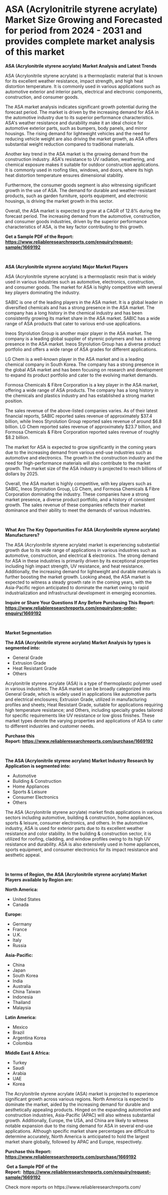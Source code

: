 <p><h1>ASA (Acrylonitrile styrene acrylate) Market Size Growing and Forecasted for period from 2024 - 2031 and provides complete market analysis of this market</h1></p><p><strong>ASA (Acrylonitrile styrene acrylate) Market Analysis and Latest Trends</strong></p>
<p><p>ASA (Acrylonitrile styrene acrylate) is a thermoplastic material that is known for its excellent weather resistance, impact strength, and high heat distortion temperature. It is commonly used in various applications such as automotive exterior and interior parts, electrical and electronic components, construction, and consumer goods.</p><p>The ASA market analysis indicates significant growth potential during the forecast period. The market is driven by the increasing demand for ASA in the automotive industry due to its superior performance characteristics. ASA's weather resistance and durability make it an ideal choice for automotive exterior parts, such as bumpers, body panels, and mirror housings. The rising demand for lightweight vehicles and the need for reducing vehicle weight are also driving the market growth, as ASA offers substantial weight reduction compared to traditional materials.</p><p>Another key trend in the ASA market is the growing demand from the construction industry. ASA's resistance to UV radiation, weathering, and chemical exposure makes it suitable for outdoor construction applications. It is commonly used in roofing tiles, windows, and doors, where its high heat distortion temperature ensures dimensional stability.</p><p>Furthermore, the consumer goods segment is also witnessing significant growth in the use of ASA. The demand for durable and weather-resistant products, such as garden furniture, sports equipment, and electronic housings, is driving the market growth in this sector.</p><p>Overall, the ASA market is expected to grow at a CAGR of 12.8% during the forecast period. The increasing demand from the automotive, construction, and consumer goods industries, driven by the superior performance characteristics of ASA, is the key factor contributing to this growth.</p></p>
<p><strong>Get a Sample PDF of the Report:&nbsp; <a href="https://www.reliableresearchreports.com/enquiry/request-sample/1669192">https://www.reliableresearchreports.com/enquiry/request-sample/1669192</a></strong></p>
<p>&nbsp;</p>
<p><strong>ASA (Acrylonitrile styrene acrylate) Major Market Players</strong></p>
<p><p>ASA (Acrylonitrile styrene acrylate) is a thermoplastic resin that is widely used in various industries such as automotive, electronics, construction, and consumer goods. The market for ASA is highly competitive with several key players dominating the industry.</p><p>SABIC is one of the leading players in the ASA market. It is a global leader in diversified chemicals and has a strong presence in the ASA market. The company has a long history in the chemical industry and has been consistently growing its market share in the ASA market. SABIC has a wide range of ASA products that cater to various end-use applications.</p><p>Ineos Styrolution Group is another major player in the ASA market. The company is a leading global supplier of styrenic polymers and has a strong presence in the ASA market. Ineos Styrolution Group has a diverse product portfolio and offers a wide range of ASA grades for different applications.</p><p>LG Chem is a well-known player in the ASA market and is a leading chemical company in South Korea. The company has a strong presence in the global ASA market and has been focusing on research and development to expand its product portfolio and cater to the evolving market demands.</p><p>Formosa Chemicals & Fibre Corporation is a key player in the ASA market, offering a wide range of ASA products. The company has a long history in the chemicals and plastics industry and has established a strong market position.</p><p>The sales revenue of the above-listed companies varies. As of their latest financial reports, SABIC reported sales revenue of approximately $37.4 billion, while Ineos Styrolution Group reported sales revenue of around $6.8 billion. LG Chem reported sales revenue of approximately $23.7 billion, and Formosa Chemicals & Fibre Corporation reported sales revenue of roughly $8.2 billion.</p><p>The market for ASA is expected to grow significantly in the coming years due to the increasing demand from various end-use industries such as automotive and electronics. The growth in the construction industry and the need for high-performance materials will also contribute to the market growth. The market size of the ASA industry is projected to reach billions of dollars by 2025.</p><p>Overall, the ASA market is highly competitive, with key players such as SABIC, Ineos Styrolution Group, LG Chem, and Formosa Chemicals & Fibre Corporation dominating the industry. These companies have a strong market presence, a diverse product portfolio, and a history of consistent growth. The sales revenue of these companies reflects their market dominance and their ability to meet the demands of various industries.</p></p>
<p>&nbsp;</p>
<p><strong>What Are The Key Opportunities For ASA (Acrylonitrile styrene acrylate) Manufacturers?</strong></p>
<p><p>The ASA (Acrylonitrile styrene acrylate) market is experiencing substantial growth due to its wide range of applications in various industries such as automotive, construction, and electrical & electronics. The strong demand for ASA in these industries is primarily driven by its exceptional properties including high impact strength, UV resistance, and heat resistance. Additionally, the increasing demand for lightweight and durable materials is further boosting the market growth. Looking ahead, the ASA market is expected to witness a steady growth rate in the coming years, with the Asia-Pacific region anticipated to dominate the market owing to rapid industrialization and infrastructural development in emerging economies.</p></p>
<p><strong>Inquire or Share Your Questions If Any Before Purchasing This Report: <a href="https://www.reliableresearchreports.com/enquiry/pre-order-enquiry/1669192">https://www.reliableresearchreports.com/enquiry/pre-order-enquiry/1669192</a></strong></p>
<p>&nbsp;</p>
<p><strong>Market Segmentation</strong></p>
<p><strong>The ASA (Acrylonitrile styrene acrylate) Market Analysis by types is segmented into:</strong></p>
<p><ul><li>General Grade</li><li>Extrusion Grade</li><li>Heat Resistant Grade</li><li>Others</li></ul></p>
<p><p>Acrylonitrile styrene acrylate (ASA) is a type of thermoplastic polymer used in various industries. The ASA market can be broadly categorized into General Grade, which is widely used in applications like automotive parts and electrical enclosures; Extrusion Grade, utilized in manufacturing profiles and sheets; Heat Resistant Grade, suitable for applications requiring high temperature resistance; and Others, including specialty grades tailored for specific requirements like UV resistance or low gloss finishes. These market types denote the varying properties and applications of ASA to cater to different industries and customer needs.</p></p>
<p><strong>Purchase this Report:&nbsp;<a href="https://www.reliableresearchreports.com/purchase/1669192">https://www.reliableresearchreports.com/purchase/1669192</a></strong></p>
<p>&nbsp;</p>
<p><strong>The ASA (Acrylonitrile styrene acrylate) Market Industry Research by Application is segmented into:</strong></p>
<p><ul><li>Automotive</li><li>Building & Construction</li><li>Home Appliances</li><li>Sports & Leisure</li><li>Consumer Electronics</li><li>Others</li></ul></p>
<p><p>The ASA (Acrylonitrile styrene acrylate) market finds applications in various sectors including automotive, building & construction, home appliances, sports & leisure, consumer electronics, and others. In the automotive industry, ASA is used for exterior parts due to its excellent weather resistance and color stability. In the building & construction sector, it is utilized for roofing, cladding, and window profiles owing to its high UV resistance and durability. ASA is also extensively used in home appliances, sports equipment, and consumer electronics for its impact resistance and aesthetic appeal.</p></p>
<p>&nbsp;</p>
<p><strong>In terms of Region, the ASA (Acrylonitrile styrene acrylate) Market Players available by Region are:</strong></p>
<p>
    <p> <strong> North America: </strong>
        <ul>
            <li>United States</li>
            <li>Canada</li>
        </ul>
        </p> 
    <p> <strong> Europe: </strong>
        <ul>
            <li>Germany</li>
            <li>France</li>
            <li>U.K.</li>
            <li>Italy</li>
            <li>Russia</li>
        </ul>
        </p> 
    <p> <strong> Asia-Pacific: </strong>
        <ul>
            <li>China</li>
            <li>Japan</li>
            <li>South Korea</li>
            <li>India</li>
            <li>Australia</li>
            <li>China Taiwan</li>
            <li>Indonesia</li>
            <li>Thailand</li>
            <li>Malaysia</li>
        </ul>
        </p> 
    <p> <strong> Latin America: </strong>
        <ul>
            <li>Mexico</li>
            <li>Brazil</li>
            <li>Argentina Korea</li>
            <li>Colombia</li>
        </ul>
        </p> 
    <p> <strong> Middle East & Africa: </strong>
        <ul>
            <li>Turkey</li>
            <li>Saudi</li>
            <li>Arabia</li>
            <li>UAE</li>
            <li>Korea</li>
        </ul>
    </p>
    </p>
<p><p>The Acrylonitrile styrene acrylate (ASA) market is projected to experience significant growth across various regions. North America is expected to dominate the market, aided by the increasing demand for durable and aesthetically appealing products. Hinged on the expanding automotive and construction industries, Asia-Pacific (APAC) will also witness substantial growth. Additionally, Europe, the USA, and China are likely to witness notable expansion due to the rising demand for ASA in several end-use applications. Although specific market share percentages are difficult to determine accurately, North America is anticipated to hold the largest market share globally, followed by APAC and Europe, respectively.</p></p>
<p><strong>Purchase this Report: <a href="https://www.reliableresearchreports.com/purchase/1669192">https://www.reliableresearchreports.com/purchase/1669192</a></strong></p>
<p>&nbsp;<strong>Get a Sample PDF of the Report:&nbsp;&nbsp;<a href="https://www.reliableresearchreports.com/enquiry/request-sample/1669192">https://www.reliableresearchreports.com/enquiry/request-sample/1669192</a></strong></p>
<p><strong></strong></p>
<p>Check more reports on https://www.reliableresearchreports.com/</p>